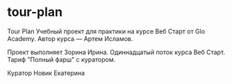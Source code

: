 # tour-plan
Tour Plan
Учебный проект для практики на курсе Веб Старт от Glo Academy. Автор курса — Артем Исламов.

Проект выполняет
Зорина Ирина. Одиннадцатый поток курса Веб Старт. Тариф "Полный фарш" с куратором.

Куратор
Новик Екатерина


